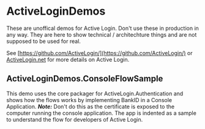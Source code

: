 # ActiveLoginDemos

These are unoffical demos for Active Login. Don't use these in production in any way. They are here to show technical / architechture things and are not supposed to be used for real.

See [https://github.com/ActiveLogin/](https://github.com/ActiveLogin/) or [ActiveLogin.net](https://activelogin.net#support) for more details on Active Login.

## ActiveLoginDemos.ConsoleFlowSample

This demo uses the core packager for ActiveLogin.Authentication and shows how the flows works by implementing BankID in a Console Application.
___Note:___ Don't do this as the certificate is exposed to the computer running the console application. The app is indented as a sample to understand the flow for developers of Active Login.
